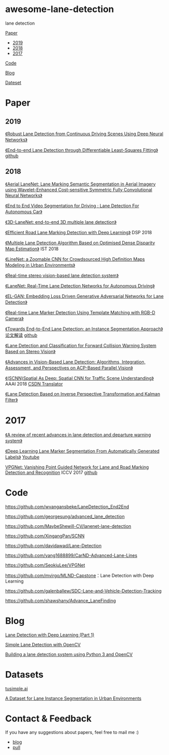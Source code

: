 # awesome-lane-detection
lane detection

[Paper](#Paper)

- [2019](#2019)
- [2018](#2018)
- [2017](#2017)

[Code](#Code)

[Blog](#Blog)

[Dateset](#Datasets)

# Paper

## 2019

[《Robust Lane Detection from Continuous Driving Scenes Using Deep Neural Networks》](https://arxiv.org/abs/1903.02193)

[《End-to-end Lane Detection through Differentiable Least-Squares Fitting》](https://arxiv.org/abs/1902.00293)  [github](https://github.com/wvangansbeke/LaneDetection_End2End)

## 2018
[《Aerial LaneNet: Lane Marking Semantic Segmentation in Aerial Imagery using Wavelet-Enhanced Cost-sensitive Symmetric Fully Convolutional Neural Networks》](https://arxiv.org/pdf/1803.06904v2.pdf)

[《End to End Video Segmentation for Driving : Lane Detection For Autonomous Car》](https://arxiv.org/abs/1812.05914)

[《3D-LaneNet: end-to-end 3D multiple lane detection》](https://arxiv.org/abs/1811.10203)

[《Efficient Road Lane Marking Detection with Deep Learning》](https://arxiv.org/abs/1809.03994) DSP 2018

[《Multiple Lane Detection Algorithm Based on Optimised Dense Disparity Map Estimation》](https://arxiv.org/abs/1808.09128) IST 2018

 [《LineNet: a Zoomable CNN for Crowdsourced High Definition Maps Modeling in Urban Environments》](https://arxiv.org/abs/1807.05696)

 [《Real-time stereo vision-based lane detection system》](https://arxiv.org/abs/1807.02752) 

 [《LaneNet: Real-Time Lane Detection Networks for Autonomous Driving》](https://arxiv.org/abs/1807.01726)

 [《EL-GAN: Embedding Loss Driven Generative Adversarial Networks for Lane Detection》](https://arxiv.org/abs/1806.05525)

 [《Real-time Lane Marker Detection Using Template Matching with RGB-D Camera》](https://arxiv.org/abs/1806.01621)

 [《Towards End-to-End Lane Detection: an Instance Segmentation Approach》](https://arxiv.org/abs/1802.05591)    [论文解读](https://mp.weixin.qq.com/s/sGbSiCHpKjqKe9FP1ykjGw)  [github](https://github.com/MaybeShewill-CV/lanenet-lane-detection)

 [《Lane Detection and Classification for Forward Collision Warning System Based on Stereo Vision》](https://ieeexplore.ieee.org/document/8353455/)

 [《Advances in Vision-Based Lane Detection: Algorithms, Integration, Assessment, and Perspectives on ACP-Based Parallel Vision》](https://ieeexplore.ieee.org/document/8332138/)

[《(SCNN)Spatial As Deep: Spatial CNN for Traffic Scene Understanding》](https://arxiv.org/abs/1712.06080)   AAAI 2018   [CSDN Translator](https://blog.csdn.net/u011974639/article/details/79580798?from=timeline#10006-weixin-1-52626-6b3bffd01fdde4900130bc5a2751b6d1)

 [《Lane Detection Based on Inverse Perspective Transformation and Kalman Filter》](http://itiis.org/digital-library/manuscript/file/1921/TIIS+Vol+12,+No+2-6.pdf)

# 2017

[《A review of recent advances in lane detection and departure warning system》](https://www.sciencedirect.com/science/article/pii/S0031320317303266)

[《Deep Learning Lane Marker Segmentation From Automatically Generated Labels》](https://ieeexplore.ieee.org/document/7989163/) [Youtube](https://www.youtube.com/watch?v=AH01wpqqaeA)

[VPGNet: Vanishing Point Guided Network for Lane and Road Marking Detection and Recognition](http://openaccess.thecvf.com/content_iccv_2017/html/Lee_VPGNet_Vanishing_Point_ICCV_2017_paper.html) ICCV 2017 [github](https://github.com/SeokjuLee/VPGNet)

# Code

https://github.com/wvangansbeke/LaneDetection_End2End

<https://github.com/georgesung/advanced_lane_detection>

<https://github.com/MaybeShewill-CV/lanenet-lane-detection>

<https://github.com/XingangPan/SCNN>

<https://github.com/davidawad/Lane-Detection>

<https://github.com/yang1688899/CarND-Advanced-Lane-Lines>

<https://github.com/SeokjuLee/VPGNet>

<https://github.com/mvirgo/MLND-Capstone>：Lane Detection with Deep Learning

<https://github.com/galenballew/SDC-Lane-and-Vehicle-Detection-Tracking>

<https://github.com/shawshany/Advance_LaneFinding>

# Blog

[Lane Detection with Deep Learning (Part 1)](https://towardsdatascience.com/lane-detection-with-deep-learning-part-1-9e096f3320b7)

[Simple Lane Detection with OpenCV](https://medium.com/@mrhwick/simple-lane-detection-with-opencv-bfeb6ae54ec0)

[Building a lane detection system using Python 3 and OpenCV](https://medium.com/@galen.ballew/opencv-lanedetection-419361364fc0)

# Datasets

[tusimple.ai](http://benchmark.tusimple.ai/#/t/1)

[A Dataset for Lane Instance Segmentation in Urban Environments](https://arxiv.org/abs/1807.01347)

# Contact & Feedback

If you have any suggestions about papers, feel free to mail me :)

- [blog](http://www.cverblog.cn/)
- [pull](https://github.com/amusi/awesome-lane-detection/pulls)
